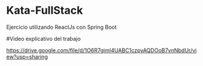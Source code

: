 # Kata-FullStack
Ejercicio utilizando ReactJs con Spring Boot


#Video explicativo del trabajo

https://drive.google.com/file/d/1O6R7gimI4UABC1czpyAQDOoB7vnNbdUr/view?usp=sharing
